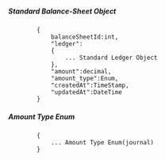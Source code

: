 ##### Standard Balance-Sheet Object

            {
                balanceSheetId:int,
				"ledger":
				{
					... Standard Ledger Object
				},
				"amount":decimal,
				"amount_type":Enum,
				"createdAt":TimeStamp,
                "updatedAt":DateTime
			}
##### Amount Type Enum
			{
				... Amount Type Enum(journal)
			}